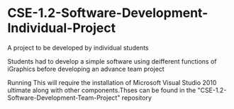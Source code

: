 # CSE-1.2-Software-Development-Individual-Project
A project to be developed by individual students


Students had to develop a simple software using deifferent functions of iGraphics before 
developing an advance team project

Running This will require the installation of Microsoft Visual Studio 2010 ultimate along
with other components.Thses can be found in the "CSE-1.2-Software-Development-Team-Project"
repository
